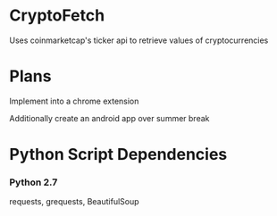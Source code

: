 # CryptoFetch
Uses coinmarketcap's ticker api to retrieve values of cryptocurrencies

# Plans
Implement into a chrome extension

Additionally create an android app over summer break

# Python Script Dependencies
### Python 2.7
requests, grequests, BeautifulSoup
